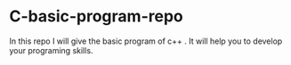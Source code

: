 # C-basic-program-repo
In this repo I will give the basic program of c++ . It will help you to develop  your programing skills. 
